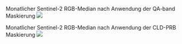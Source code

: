 Monatlicher Sentinel-2 RGB-Median nach Anwendung der QA-band Maskierung
![](waldmaske/blob/master/output_data/img/s2-2019_qa60-msk.gif)

Monatlicher Sentinel-2 RGB-Median nach Anwendung der CLD-PRB Maskierung
![](waldmaske/blob/master/output_data/img/s2-2019_cldprb-msk.gif)

